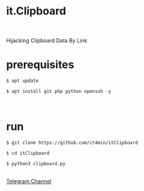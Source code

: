 <h1>it.Clipboard</h1>
<br />
<br />
Hijacking Clipboard Data By Link
<br />
<h1>prerequisites</h1>
<pre>
<code>$ apt update  <br />
$ apt install git php python openssh -y</code>
</pre>
<br />
<h1>run</h1>
<pre>
<code>$ git clone https://github.com/it4min/itClipboard <br />
$ cd itClipboard <br />
$ python3 clipboard.py</code>
</pre> <br />
<a href="https://t.me/LinuxArmy">Telegram Channel</a>
